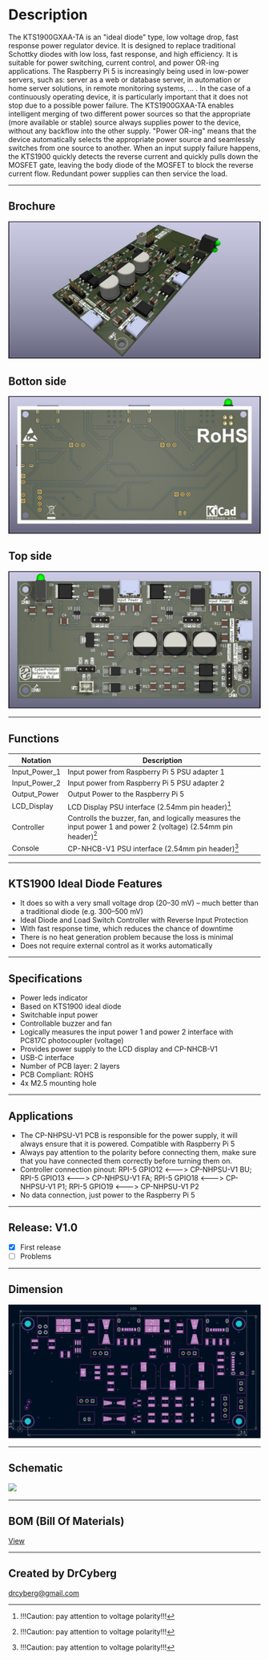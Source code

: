 # Description

The KTS1900GXAA-TA is an "ideal diode" type, low voltage drop, fast response power regulator device. It is designed to replace traditional Schottky diodes with low loss, fast response, and high efficiency. It is suitable for power switching, current control, and power OR-ing applications. The Raspberry Pi 5 is increasingly being used in low-power servers, such as: server as a web or database server, in automation or home server solutions, in remote monitoring systems, ... . In the case of a continuously operating device, it is particularly important that it does not stop due to a possible power failure. The KTS1900GXAA-TA enables intelligent merging of two different power sources so that the appropriate (more available or stable) source always supplies power to the device, without any backflow into the other supply. "Power OR-ing" means that the device automatically selects the appropriate power source and seamlessly switches from one source to another. When an input supply failure happens, the KTS1900 quickly detects the reverse current and quickly pulls down the MOSFET gate, leaving the body diode of the MOSFET to block the reverse current flow. Redundant power supplies can then service the load.

---

## Brochure

![](/img/1.jpg)

## Botton side

![](/img/3.jpg)

## Top side

![](/img/2.jpg)

---

## Functions

| Notation          | Description                                                                                                       |
| ----------------- | ----------------------------------------------------------------------------------------------------------------- |
| Input_Power_1     | Input power from Raspberry Pi 5 PSU adapter 1                                                                     |
| Input_Power_2     | Input power from Raspberry Pi 5 PSU adapter 2                                                                     |
| Output_Power      | Output Power to the Raspberry Pi 5                                                                                |
| LCD_Display       | LCD Display PSU interface (2.54mm pin header)[^1]                                                                 |
| Controller        | Controlls the buzzer, fan, and logically measures the input power 1 and power 2 (voltage) (2.54mm pin header)[^1] |
| Console           | CP-NHCB-V1 PSU interface (2.54mm pin header)[^1]                                                                  |

[^1]: !!!Caution: pay attention to voltage polarity!!!

---

## KTS1900 Ideal Diode Features

- It does so with a very small voltage drop (20–30 mV) – much better than a traditional diode (e.g. 300–500 mV)
- Ideal Diode and Load Switch Controller with Reverse Input Protection
- With fast response time, which reduces the chance of downtime
- There is no heat generation problem because the loss is minimal
- Does not require external control as it works automatically

---

## Specifications

- Power leds indicator
- Based on KTS1900 ideal diode
- Switchable input power
- Controllable buzzer and fan
- Logically measures the input power 1 and power 2 interface with PC817C photocoupler (voltage)
- Provides power supply to the LCD display and CP-NHCB-V1
- USB-C interface
- Number of PCB layer: 2 layers
- PCB Compliant: ROHS
- 4x M2.5 mounting hole

---

## Applications

- The CP-NHPSU-V1 PCB is responsible for the power supply, it will always ensure that it is powered. Compatible with Raspberry Pi 5
- Always pay attention to the polarity before connecting them, make sure that you have connected them correctly before turning them on.
- Controller connection pinout: RPI-5 GPIO12 <---> CP-NHPSU-V1 BU; RPI-5 GPIO13 <---> CP-NHPSU-V1 FA; RPI-5 GPIO18 <---> CP-NHPSU-V1 P1; RPI-5 GPIO19 <---> CP-NHPSU-V1 P2
- No data connection, just power to the Raspberry Pi 5

---

## Release: V1.0
- [x] First release
- [ ] Problems

---

## Dimension

![](/img/4.jpg)

---

## Schematic

![](/img/5.jpg)

---

## BOM (Bill Of Materials)

[View](https://htmlpreview.github.io/?https://github.com/drcyberg/Leder_Station_Lamp_V1/blob/main/bom/l_s_l_b.html "View")

---

## Created by DrCyberg

[drcyberg@gmail.com](mailto:drcyberg@gmail.com)
